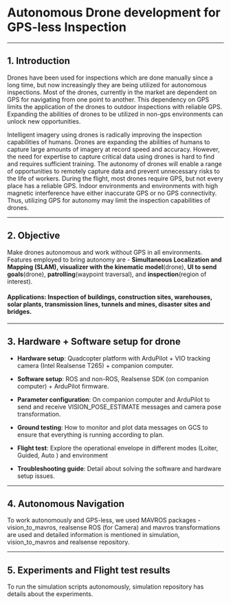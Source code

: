 # Autonomous Drone development for GPS-less Inspection
----
## 1. Introduction

Drones have been used for inspections which are done manually since a long time, but now increasingly they are being utilized for autonomous inspections. Most of the drones, currently in the market are dependent on GPS for navigating from one point to another. This dependency on GPS limits the application of the drones to outdoor inspections with reliable GPS. Expanding the abilities of drones to be utilized in non-gps environments can unlock new opportunities.

Intelligent imagery using drones is radically improving the inspection capabilities of humans. Drones are expanding the abilities of humans to capture large amounts of imagery at record speed and accuracy. However, the need for expertise to capture critical data using drones is hard to find and requires sufficient training. The autonomy of drones will enable a range of opportunities to remotely capture data and prevent unnecessary risks to the life of workers. During the flight, most drones require GPS, but not every place has a reliable GPS. Indoor environments and environments with high magnetic interference have either inaccurate GPS or no GPS connectivity. Thus, utilizing GPS for autonomy may limit the inspection capabilities of drones. 

----

## 2. Objective

Make drones autonomous and work without GPS in all environments. Features employed to bring autonomy are - **Simultaneous Localization and Mapping (SLAM), visualizer with the kinematic model**(drone), **UI to send goals**(drone), **patrolling**(waypoint traversal), and **inspection**(region of interest).

#### Applications: Inspection of buildings, construction sites, warehouses, solar plants, transmission lines, tunnels and mines, disaster sites and bridges.

----

## 3. Hardware + Software setup for drone

-   **Hardware setup**: Quadcopter platform with ArduPilot + VIO tracking camera (Intel Realsense T265) + companion computer.

-   **Software setup**: ROS and non-ROS, Realsense SDK (on companion computer) + ArduPilot firmware.

-   **Parameter configuration**: On companion computer and ArduPilot to send and receive VISION_POSE_ESTIMATE messages and camera pose transformation.

-   **Ground testing**: How to monitor and plot data messages on GCS to ensure that everything is running according to plan.

-   **Flight test**: Explore the operational envelope in different modes (Loiter, Guided, Auto ) and environment

-   **Troubleshooting guide**: Detail about solving the software and hardware setup issues.

----

## 4. Autonomous Navigation

To work autonomously and GPS-less, we used MAVROS packages - vision_to_mavros, realsense ROS (for Camera) and mavros transformations are used and detailed information is mentioned in simulation, vision_to_mavros and realsense repository.

----

## 5. Experiments and Flight test results

To run the simulation scripts autonomously, simulation repository has details about the experiments.
